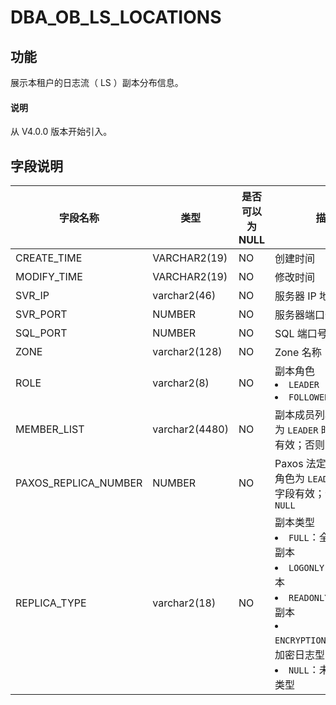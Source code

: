 # DBA_OB_LS_LOCATIONS

## 功能

展示本租户的日志流（ LS ）副本分布信息。

<main id="notice" type='explain'>
  <h4>说明</h4>
  <p>从 V4.0.0 版本开始引入。</p>
</main>

## 字段说明

|     字段名称     |      类型       | 是否可以为 NULL |                                                                          描述                                                                           |
|--------------|---------------|------------|-------------------------------------|
| CREATE_TIME        | VARCHAR2(19)    | NO         | 创建时间                                                              |
| MODIFY_TIME        | VARCHAR2(19)    | NO         | 修改时间                                                              |
| SVR_IP       | varchar2(46)   | NO         | 服务器 IP 地址                                                          |
| SVR_PORT     | NUMBER    | NO         | 服务器端口号                                                             |
| SQL_PORT     | NUMBER    | NO         | SQL 端口号                                                            |
| ZONE         | varchar2(128)  | NO         | Zone 名称                                                            |
| ROLE         | varchar2(8)    | NO         | 副本角色 <li> `LEADER`   <li> `FOLLOWER`                     |
| MEMBER_LIST  | varchar2(4480) | NO         | 副本成员列表：当角色为 `LEADER` 时，该字段有效；否则为 `NULL`                            |
| PAXOS_REPLICA_NUMBER       | NUMBER    | NO         | Paxos 法定副本数：当角色为 `LEADER` 时，该字段有效；否则为 `NULL`                       |
| REPLICA_TYPE | varchar2(18)   | NO         | 副本类型 <li> `FULL`：全功能类型副本   <li> `LOGONLY`：日志型副本   <li> `READONLY`：只读型副本   <li> `ENCRYPTION_LOGONLY`：加密日志型副本   <li> `NULL`：未知的副本类型    |
